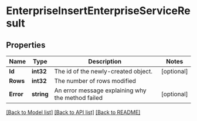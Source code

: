 # EnterpriseInsertEnterpriseServiceResult

## Properties

Name | Type | Description | Notes
------------ | ------------- | ------------- | -------------
**Id** | **int32** | The id of the newly-created object. | [optional] 
**Rows** | **int32** | The number of rows modified | 
**Error** | **string** | An error message explaining why the method failed | [optional] 

[[Back to Model list]](../README.md#documentation-for-models) [[Back to API list]](../README.md#documentation-for-api-endpoints) [[Back to README]](../README.md)


